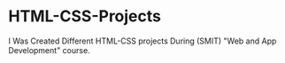 # HTML-CSS-Projects
I Was Created Different HTML-CSS projects During (SMIT) "Web and App Development" course.
